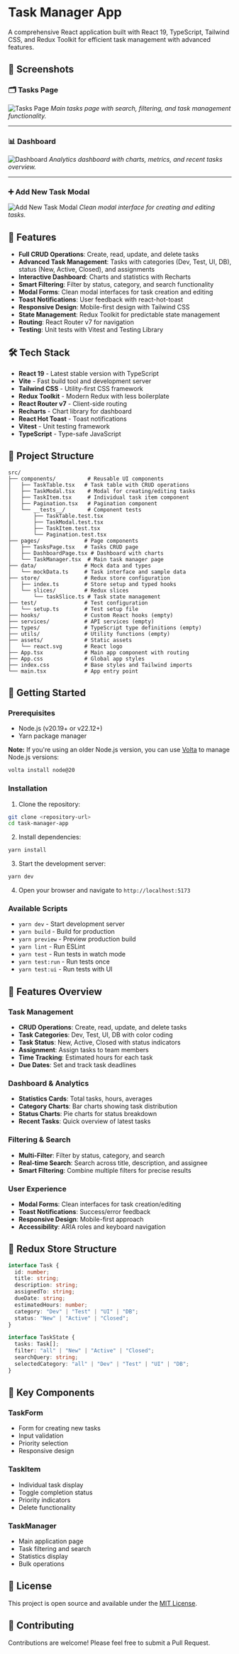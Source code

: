 # Task Manager App

A comprehensive React application built with React 19, TypeScript, Tailwind CSS, and Redux Toolkit for efficient task management with advanced features.

## 📸 Screenshots

### 🗂️ Tasks Page

![Tasks Page](./public/screenshots/tasks-page.png)
_Main tasks page with search, filtering, and task management functionality._

---

### 📊 Dashboard

![Dashboard](./public/screenshots/dashboard.png)
_Analytics dashboard with charts, metrics, and recent tasks overview._

---

### ➕ Add New Task Modal

![Add New Task Modal](./public/screenshots/add-task-modal.png)
_Clean modal interface for creating and editing tasks._

## 🚀 Features

- **Full CRUD Operations**: Create, read, update, and delete tasks
- **Advanced Task Management**: Tasks with categories (Dev, Test, UI, DB), status (New, Active, Closed), and assignments
- **Interactive Dashboard**: Charts and statistics with Recharts
- **Smart Filtering**: Filter by status, category, and search functionality
- **Modal Forms**: Clean modal interfaces for task creation and editing
- **Toast Notifications**: User feedback with react-hot-toast
- **Responsive Design**: Mobile-first design with Tailwind CSS
- **State Management**: Redux Toolkit for predictable state management
- **Routing**: React Router v7 for navigation
- **Testing**: Unit tests with Vitest and Testing Library

## 🛠️ Tech Stack

- **React 19** - Latest stable version with TypeScript
- **Vite** - Fast build tool and development server
- **Tailwind CSS** - Utility-first CSS framework
- **Redux Toolkit** - Modern Redux with less boilerplate
- **React Router v7** - Client-side routing
- **Recharts** - Chart library for dashboard
- **React Hot Toast** - Toast notifications
- **Vitest** - Unit testing framework
- **TypeScript** - Type-safe JavaScript

## 📁 Project Structure

```
src/
├── components/          # Reusable UI components
│   ├── TaskTable.tsx   # Task table with CRUD operations
│   ├── TaskModal.tsx    # Modal for creating/editing tasks
│   ├── TaskItem.tsx     # Individual task item component
│   ├── Pagination.tsx   # Pagination component
│   └── __tests__/       # Component tests
│       ├── TaskTable.test.tsx
│       ├── TaskModal.test.tsx
│       ├── TaskItem.test.tsx
│       └── Pagination.test.tsx
├── pages/              # Page components
│   ├── TasksPage.tsx   # Tasks CRUD page
│   ├── DashboardPage.tsx # Dashboard with charts
│   └── TaskManager.tsx  # Main task manager page
├── data/               # Mock data and types
│   └── mockData.ts     # Task interface and sample data
├── store/              # Redux store configuration
│   ├── index.ts        # Store setup and typed hooks
│   └── slices/         # Redux slices
│       └── taskSlice.ts # Task state management
├── test/               # Test configuration
│   └── setup.ts        # Test setup file
├── hooks/              # Custom React hooks (empty)
├── services/           # API services (empty)
├── types/              # TypeScript type definitions (empty)
├── utils/              # Utility functions (empty)
├── assets/             # Static assets
│   └── react.svg       # React logo
├── App.tsx             # Main app component with routing
├── App.css             # Global app styles
├── index.css           # Base styles and Tailwind imports
└── main.tsx            # App entry point
```

## 🚀 Getting Started

### Prerequisites

- Node.js (v20.19+ or v22.12+)
- Yarn package manager

**Note:** If you're using an older Node.js version, you can use [Volta](https://volta.sh/) to manage Node.js versions:

```bash
volta install node@20
```

### Installation

1. Clone the repository:

```bash
git clone <repository-url>
cd task-manager-app
```

2. Install dependencies:

```bash
yarn install
```

3. Start the development server:

```bash
yarn dev
```

4. Open your browser and navigate to `http://localhost:5173`

### Available Scripts

- `yarn dev` - Start development server
- `yarn build` - Build for production
- `yarn preview` - Preview production build
- `yarn lint` - Run ESLint
- `yarn test` - Run tests in watch mode
- `yarn test:run` - Run tests once
- `yarn test:ui` - Run tests with UI

## 🎨 Features Overview

### Task Management

- **CRUD Operations**: Create, read, update, and delete tasks
- **Task Categories**: Dev, Test, UI, DB with color coding
- **Task Status**: New, Active, Closed with status indicators
- **Assignment**: Assign tasks to team members
- **Time Tracking**: Estimated hours for each task
- **Due Dates**: Set and track task deadlines

### Dashboard & Analytics

- **Statistics Cards**: Total tasks, hours, averages
- **Category Charts**: Bar charts showing task distribution
- **Status Charts**: Pie charts for status breakdown
- **Recent Tasks**: Quick overview of latest tasks

### Filtering & Search

- **Multi-Filter**: Filter by status, category, and search
- **Real-time Search**: Search across title, description, and assignee
- **Smart Filtering**: Combine multiple filters for precise results

### User Experience

- **Modal Forms**: Clean interfaces for task creation/editing
- **Toast Notifications**: Success/error feedback
- **Responsive Design**: Mobile-first approach
- **Accessibility**: ARIA roles and keyboard navigation

## 🔧 Redux Store Structure

```typescript
interface Task {
  id: number;
  title: string;
  description: string;
  assignedTo: string;
  dueDate: string;
  estimatedHours: number;
  category: "Dev" | "Test" | "UI" | "DB";
  status: "New" | "Active" | "Closed";
}

interface TaskState {
  tasks: Task[];
  filter: "all" | "New" | "Active" | "Closed";
  searchQuery: string;
  selectedCategory: "all" | "Dev" | "Test" | "UI" | "DB";
}
```

## 🎯 Key Components

### TaskForm

- Form for creating new tasks
- Input validation
- Priority selection
- Responsive design

### TaskItem

- Individual task display
- Toggle completion status
- Priority indicators
- Delete functionality

### TaskManager

- Main application page
- Task filtering and search
- Statistics display
- Bulk operations

## 📝 License

This project is open source and available under the [MIT License](LICENSE).

## 🤝 Contributing

Contributions are welcome! Please feel free to submit a Pull Request.
